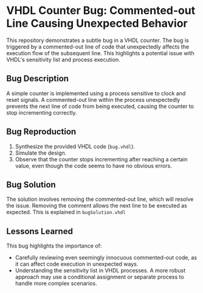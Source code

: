 # VHDL Counter Bug: Commented-out Line Causing Unexpected Behavior

This repository demonstrates a subtle bug in a VHDL counter.  The bug is triggered by a commented-out line of code that unexpectedly affects the execution flow of the subsequent line.  This highlights a potential issue with VHDL's sensitivity list and process execution.

## Bug Description

A simple counter is implemented using a process sensitive to clock and reset signals.  A commented-out line within the process unexpectedly prevents the next line of code from being executed, causing the counter to stop incrementing correctly.

## Bug Reproduction
1. Synthesize the provided VHDL code (`bug.vhdl`).
2. Simulate the design.
3. Observe that the counter stops incrementing after reaching a certain value, even though the code seems to have no obvious errors.

## Bug Solution
The solution involves removing the commented-out line, which will resolve the issue. Removing the comment allows the next line to be executed as expected. This is explained in `bugSolution.vhdl`

## Lessons Learned
This bug highlights the importance of:
* Carefully reviewing even seemingly innocuous commented-out code, as it can affect code execution in unexpected ways.  
* Understanding the sensitivity list in VHDL processes. A more robust approach may use a conditional assignment or separate process to handle more complex scenarios.